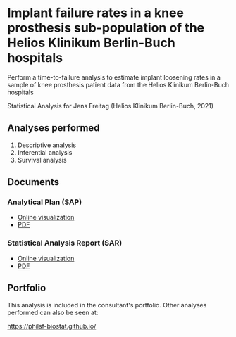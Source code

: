 # Implant failure rates in a knee prosthesis sub-population of the Helios Klinikum Berlin-Buch hospitals

Perform a time-to-failure analysis to estimate implant loosening rates in a sample of knee prosthesis patient data from the Helios Klinikum Berlin-Buch hospitals

Statistical Analysis for Jens Freitag (Helios Klinikum Berlin-Buch, 2021)

## Analyses performed

1. Descriptive analysis
1. Inferential analysis
1. Survival analysis

## Documents

### Analytical Plan (SAP)

<!-- - [Online visualization][sapviz-v02] -->
<!-- - [Download][sappdf-v02] -->

- [Online visualization][sapviz-v01]
- [PDF][sappdf-v01]

### Statistical Analysis Report (SAR)

<!-- - [Online visualization][reportviz-v02] -->
<!-- - [Download][pdf-v02] -->

- [Online visualization][reportviz-v01]
- [PDF][pdf-v01]

## Portfolio

This analysis is included in the consultant's portfolio.
Other analyses performed can also be seen at:

https://philsf-biostat.github.io/

<!-- --- -->

[sapviz-v01]: report/SAP-2021-002-JF-v01.md
[sapviz-v02]: report/SAP-2021-002-JF-v02.md
[sappdf-v01]: https://docs.google.com/viewer?url=https://github.com/philsf-biostat/SAR-2021-002-JF/report/SAP-2021-002-JF-v01.pdf?raw=true
[sappdf-v02]: https://docs.google.com/viewer?url=https://github.com/philsf-biostat/SAR-2021-002-JF/report/SAP-2021-002-JF-v02.pdf?raw=true

[reportviz-v01]: report/SAR-2021-002-JF-v01.md
[reportviz-v02]: report/SAR-2021-002-JF-v02.md
[pdf-v01]: https://docs.google.com/viewer?url=https://github.com/philsf-biostat/SAR-2021-002-JF/report/SAR-2021-002-JF-v01.pdf?raw=true
[pdf-v02]: https://docs.google.com/viewer?url=https://github.com/philsf-biostat/SAR-2021-002-JF/report/SAR-2021-002-JF-v02.pdf?raw=true
[docx-v01]: https://docs.google.com/viewer?url=https://github.com/philsf-biostat/SAR-2021-002-JF/report/SAR-2021-002-JF-v01.docx?raw=true
[docx-v02]: https://docs.google.com/viewer?url=https://github.com/philsf-biostat/SAR-2021-002-JF/report/SAR-2021-002-JF-v02.docx?raw=true

[releases]: https://github.com/philsf-biostat/SAR-2021-002-JF/releases/
[milestone-v01]: https://github.com/philsf-biostat/SAR-2021-002-JF/milestone/mmm01
[v01-project]: https://github.com/philsf-biostat/SAR-2021-002-JF/projects/ppp01
[milestone-v02]: https://github.com/philsf-biostat/SAR-2021-002-JF/milestone/mmm02
[v02-project]: https://github.com/philsf-biostat/SAR-2021-002-JF/projects/ppp02
